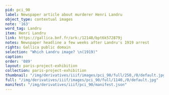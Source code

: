 ```yaml
---
pid: pci_90
label: Newspaper article about murderer Henri Landru
object_type: contextual images
note: '163'
word_tag: Landru
item: Henri Landru
link: https://gallica.bnf.fr/ark:/12148/bpt6k572879j
notes: Newspaper headline a few weeks after Landru's 1919 arrest
rights: Gallica public domain
selection: "Which Landru image? \n(1919)"
caption: 
order: '089'
layout: paris-project-exhibition
collection: paris-project-exhibition
thumbnail: "/img/derivatives/iiif/images/pci_90/full/250,/0/default.jpg"
full: "/img/derivatives/iiif/images/pci_90/full/1140,/0/default.jpg"
manifest: "/img/derivatives/iiif/pci_90/manifest.json"
---
```

